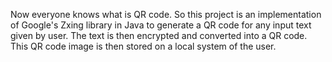 Now everyone knows what is QR code. So this project is an implementation of Google's Zxing library in Java to generate a QR code for any input text given by user. The text is then encrypted and converted into a QR code. This QR code image is then stored on a local system of the user.